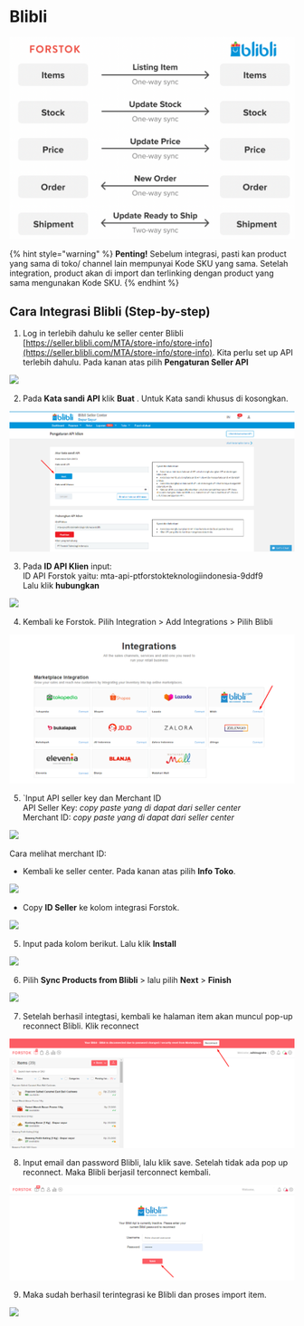 # Blibli

![](../../.gitbook/assets/screen-shot-2021-05-31-at-12.52.14-pm.png)

{% hint style="warning" %}
**Penting!**  Sebelum integrasi, pasti kan product yang sama di toko/ channel lain mempunyai Kode SKU yang sama. Setelah integration, product akan di import dan terlinking dengan product yang sama mengunakan Kode SKU.
{% endhint %}

## Cara Integrasi Blibli \(Step-by-step\)

1. Log in terlebih dahulu ke seller center Blibli [https://seller.blibli.com/MTA/store-info/store-info](https://seller.blibli.com/MTA/store-info/store-info). Kita perlu set up API terlebih dahulu. Pada kanan atas pilih **Pengaturan Seller API**

![](https://s3.amazonaws.com/cdn.freshdesk.com/data/helpdesk/attachments/production/48066775314/original/HUAtQ_zL9xirsYbz-obm0lI-ncXyuq16Cw.png?1603734604)

2. Pada **Kata sandi API** klik **Buat** . Untuk Kata sandi khusus di kosongkan.

![](../../.gitbook/assets/image%20%2822%29.png)

3. Pada **ID API Klien** input:  
ID API Forstok yaitu: mta-api-ptforstokteknologiindonesia-9ddf9  
Lalu klik **hubungkan**

![](https://s3.amazonaws.com/cdn.freshdesk.com/data/helpdesk/attachments/production/48066775908/original/ekL0QSdJJRrG23h59BrsStZH8AwWU0We5Q.png?1603734882)

4. Kembali ke Forstok. Pilih Integration &gt; Add Integrations &gt; Pilih Blibli  


![](../../.gitbook/assets/image%20%28178%29.png)

5. \`Input API seller key dan Merchant ID  
API Seller Key: _copy paste yang di dapat dari seller center_  
Merchant ID: _copy paste yang di dapat dari seller center_

![](https://s3.amazonaws.com/cdn.freshdesk.com/data/helpdesk/attachments/production/48066776613/original/uyup1sGO6LUyjuG1tHVmzt-wvVLA8z1apA.png?1603735140)

Cara melihat merchant ID:  
- Kembali ke seller center. Pada kanan atas pilih **Info Toko**.

![](https://s3.amazonaws.com/cdn.freshdesk.com/data/helpdesk/attachments/production/48066777334/original/Vi-HnjFI6WESo1A7F0vasvDogThCfh0dew.png?1603735330)

- Copy **ID Seller** ke kolom integrasi Forstok.

![](https://s3.amazonaws.com/cdn.freshdesk.com/data/helpdesk/attachments/production/48066777786/original/NtwZ7rcS6xcvoSW5ngfXPvDrbHq2oVAQ6A.png?1603735459)

5. Input pada kolom berikut. Lalu klik **Install**

![](https://s3.amazonaws.com/cdn.freshdesk.com/data/helpdesk/attachments/production/48066778197/original/OXjFFkbJ6lazC1S6KoLpK657_ydi9eFFlQ.png?1603735588)

6.  Pilih **Sync Products from Blibli**  &gt; lalu pilih **Next** &gt; **Finish**

![](https://s3.amazonaws.com/cdn.freshdesk.com/data/helpdesk/attachments/production/48066778620/original/lYheFU5zLpF3lsMSzrwspm2S187H0LgikA.png?1603735742)

7. Setelah berhasil integtasi, kembali ke halaman item akan muncul pop-up reconnect Blibli. Klik reconnect

![](../../.gitbook/assets/image%20%28298%29.png)

8. Input email dan password Blibli, lalu klik save. Setelah tidak ada pop up reconnect. Maka Blibli berjasil terconnect kembali.  


![](../../.gitbook/assets/image%20%28297%29.png)

9. Maka sudah berhasil terintegrasi ke Blibli dan proses import item.

![](https://s3.amazonaws.com/cdn.freshdesk.com/data/helpdesk/attachments/production/48066779338/original/hL5QIWSfO4GRXClsmophVSXgraDiRPuAOg.png?1603736015)

